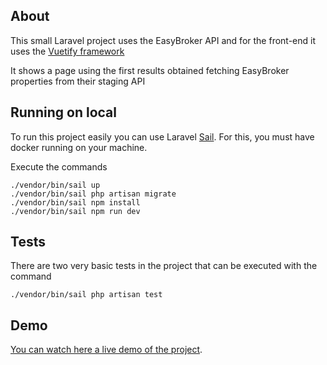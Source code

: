 ## About

This small Laravel project uses the EasyBroker API and for the front-end it uses the [Vuetify framework](https://vuetifyjs.com/en/getting-started/installation/#installation)

It shows a page using the first results obtained fetching EasyBroker properties from their staging API


## Running on local

To run this project easily you can use Laravel [Sail](https://laravel.com/docs/11.x/sail#main-content). For this, you must have docker running on your machine.

Execute the commands
```
./vendor/bin/sail up
./vendor/bin/sail php artisan migrate
./vendor/bin/sail npm install
./vendor/bin/sail npm run dev
```

## Tests

There are two very basic tests in the project that can be executed with the command

```
./vendor/bin/sail php artisan test
```

## Demo

[You can watch here a live demo of the project](https://laravel-production-acb6.up.railway.app/). 
